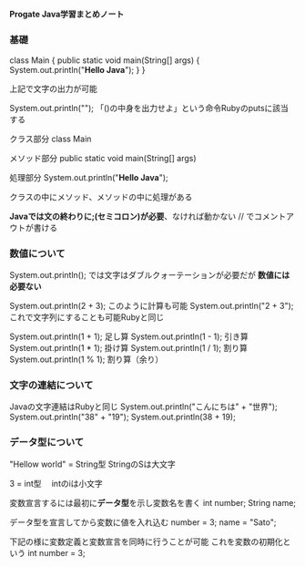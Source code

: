 #### Progate Java学習まとめノート

### 基礎
class Main {
  public static void main(String[] args) {
    System.out.println("**Hello Java**");
  }
}

上記で文字の出力が可能

System.out.println("");
「()の中身を出力せよ」という命令Rubyのputsに該当する

クラス部分
class Main

メソッド部分
public static void main(String[] args) 

処理部分
System.out.println("**Hello Java**");

クラスの中にメソッド、メソッドの中に処理がある

**Javaでは文の終わりに;(セミコロン)が必要**、なければ動かない
// でコメントアウトが書ける



### 数値について
System.out.println(); では文字はダブルクォーテーションが必要だが
**数値には必要ない**

System.out.println(2 + 3); このように計算も可能
System.out.println("2 + 3"); これで文字列にすることも可能Rubyと同じ

System.out.println(1 + 1); 足し算
System.out.println(1 - 1); 引き算
System.out.println(1 * 1); 掛け算
System.out.println(1 / 1); 割り算
System.out.println(1 % 1); 割り算（余り）
### 文字の連結について

Javaの文字連結はRubyと同じ
System.out.println("こんにちは" + "世界");
System.out.println("38" + "19");
System.out.println(38 + 19);
### データ型について

"Hellow world" = String型
StringのSは大文字

3 = int型　
intのiは小文字

変数宣言するには最初に**データ型**を示し変数名を書く
int  number;
String  name;

データ型を宣言してから変数に値を入れ込む
number = 3;
name = "Sato";

下記の様に変数定義と変数宣言を同時に行うことが可能
これを変数の初期化という
int number = 3;


